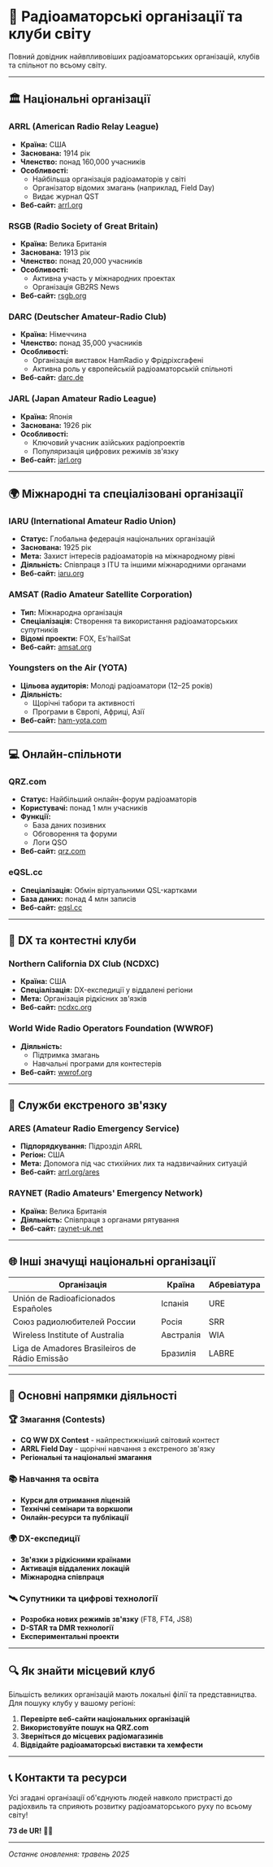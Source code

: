 # 📡 Радіоаматорські організації та клуби світу

Повний довідник найвпливовіших радіоаматорських організацій, клубів та спільнот по всьому світу.

---

## 🏛️ Національні організації

### ARRL (American Radio Relay League)
- **Країна:** США
- **Заснована:** 1914 рік
- **Членство:** понад 160,000 учасників
- **Особливості:** 
  - Найбільша організація радіоаматорів у світі
  - Організатор відомих змагань (наприклад, Field Day)
  - Видає журнал QST
- **Веб-сайт:** [arrl.org](https://arrl.org)

### RSGB (Radio Society of Great Britain)
- **Країна:** Велика Британія
- **Заснована:** 1913 рік
- **Членство:** понад 20,000 учасників
- **Особливості:** 
  - Активна участь у міжнародних проектах
  - Організація GB2RS News
- **Веб-сайт:** [rsgb.org](https://rsgb.org)

### DARC (Deutscher Amateur-Radio Club)
- **Країна:** Німеччина
- **Членство:** понад 35,000 учасників
- **Особливості:** 
  - Організація виставок HamRadio у Фрідріхсгафені
  - Активна роль у європейській радіоаматорській спільноті
- **Веб-сайт:** [darc.de](https://darc.de)

### JARL (Japan Amateur Radio League)
- **Країна:** Японія
- **Заснована:** 1926 рік
- **Особливості:** 
  - Ключовий учасник азійських радіопроектів
  - Популяризація цифрових режимів зв'язку
- **Веб-сайт:** [jarl.org](https://jarl.org)

---

## 🌍 Міжнародні та спеціалізовані організації

### IARU (International Amateur Radio Union)
- **Статус:** Глобальна федерація національних організацій
- **Заснована:** 1925 рік
- **Мета:** Захист інтересів радіоаматорів на міжнародному рівні
- **Діяльність:** Співпраця з ITU та іншими міжнародними органами
- **Веб-сайт:** [iaru.org](https://iaru.org)

### AMSAT (Radio Amateur Satellite Corporation)
- **Тип:** Міжнародна організація
- **Спеціалізація:** Створення та використання радіоаматорських супутників
- **Відомі проекти:** FOX, Es'hailSat
- **Веб-сайт:** [amsat.org](https://amsat.org)

### Youngsters on the Air (YOTA)
- **Цільова аудиторія:** Молоді радіоаматори (12–25 років)
- **Діяльність:** 
  - Щорічні табори та активності
  - Програми в Європі, Африці, Азії
- **Веб-сайт:** [ham-yota.com](https://ham-yota.com)

---

## 💻 Онлайн-спільноти

### QRZ.com
- **Статус:** Найбільший онлайн-форум радіоаматорів
- **Користувачі:** понад 1 млн учасників
- **Функції:** 
  - База даних позивних
  - Обговорення та форуми
  - Логи QSO
- **Веб-сайт:** [qrz.com](https://qrz.com)

### eQSL.cc
- **Спеціалізація:** Обмін віртуальними QSL-картками
- **База даних:** понад 4 млн записів
- **Веб-сайт:** [eqsl.cc](https://eqsl.cc)

---

## 🎯 DX та контестні клуби

### Northern California DX Club (NCDXC)
- **Країна:** США
- **Спеціалізація:** DX-експедиції у віддалені регіони
- **Мета:** Організація рідкісних зв'язків
- **Веб-сайт:** [ncdxc.org](https://ncdxc.org)

### World Wide Radio Operators Foundation (WWROF)
- **Діяльність:** 
  - Підтримка змагань
  - Навчальні програми для контестерів
- **Веб-сайт:** [wwrof.org](https://wwrof.org)

---

## 🚨 Служби екстреного зв'язку

### ARES (Amateur Radio Emergency Service)
- **Підпорядкування:** Підрозділ ARRL
- **Регіон:** США
- **Мета:** Допомога під час стихійних лих та надзвичайних ситуацій
- **Веб-сайт:** [arrl.org/ares](https://arrl.org/ares)

### RAYNET (Radio Amateurs' Emergency Network)
- **Країна:** Велика Британія
- **Діяльність:** Співпраця з органами рятування
- **Веб-сайт:** [raynet-uk.net](https://raynet-uk.net)

---

## 🌐 Інші значущі національні організації

| Організація | Країна | Абревіатура |
|-------------|---------|-------------|
| Unión de Radioaficionados Españoles | Іспанія | URE |
| Союз радиолюбителей России | Росія | SRR |
| Wireless Institute of Australia | Австралія | WIA |
| Liga de Amadores Brasileiros de Rádio Emissão | Бразилія | LABRE |

---

## 🎯 Основні напрямки діяльності

### 🏆 Змагання (Contests)
- **CQ WW DX Contest** - найпрестижніший світовий контест
- **ARRL Field Day** - щорічні навчання з екстреного зв'язку
- **Регіональні та національні змагання**

### 📚 Навчання та освіта
- **Курси для отримання ліцензій**
- **Технічні семінари та воркшопи**
- **Онлайн-ресурси та публікації**

### 🌍 DX-експедиції
- **Зв'язки з рідкісними країнами**
- **Активація віддалених локацій**
- **Міжнародна співпраця**

### 🛰️ Супутники та цифрові технології
- **Розробка нових режимів зв'язку** (FT8, FT4, JS8)
- **D-STAR та DMR технології**
- **Експериментальні проекти**

---

## 🔍 Як знайти місцевий клуб

Більшість великих організацій мають локальні філії та представництва. Для пошуку клубу у вашому регіоні:

1. **Перевірте веб-сайти національних організацій**
2. **Використовуйте пошук на QRZ.com**
3. **Зверніться до місцевих радіомагазинів**
4. **Відвідайте радіоаматорські виставки та хемфести**

---

## 📞 Контакти та ресурси

Усі згадані організації об'єднують людей навколо пристрасті до радіохвиль та сприяють розвитку радіоаматорського руху по всьому світу! 

**73 de UR!** 📡🌐

---

*Останнє оновлення: травень 2025*
